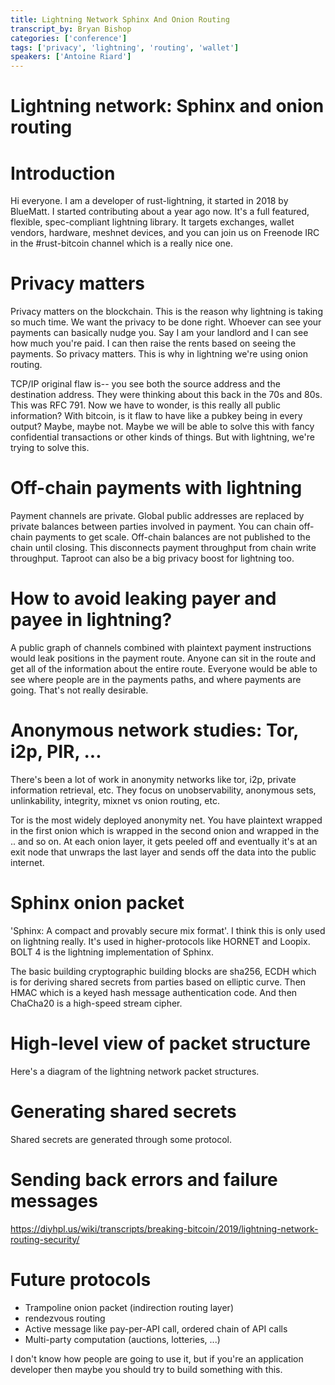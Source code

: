 ```yaml
---
title: Lightning Network Sphinx And Onion Routing
transcript_by: Bryan Bishop
categories: ['conference']
tags: ['privacy', 'lightning', 'routing', 'wallet']
speakers: ['Antoine Riard']
---
```


# Lightning network: Sphinx and onion routing

# Introduction

Hi everyone. I am a developer of rust-lightning, it started in 2018 by BlueMatt. I started contributing about a year ago now. It's a full featured, flexible, spec-compliant lightning library. It targets exchanges, wallet vendors, hardware, meshnet devices, and you can join us on Freenode IRC in the #rust-bitcoin channel which is a really nice one.

# Privacy matters

Privacy matters on the blockchain. This is the reason why lightning is taking so much time. We want the privacy to be done right. Whoever can see your payments can basically nudge you. Say I am your landlord and I can see how much you're paid. I can then raise the rents based on seeing the payments. So privacy matters. This is why in lightning we're using onion routing.

TCP/IP original flaw is-- you see both the source address and the destination address. They were thinking about this back in the 70s and 80s. This was RFC 791. Now we have to wonder, is this really all public information? With bitcoin, is it flaw to have like a pubkey being in every output? Maybe, maybe not. Maybe we will be able to solve this with fancy confidential transactions or other kinds of things. But with lightning, we're trying to solve this.

# Off-chain payments with lightning

Payment channels are private. Global public addresses are replaced by private balances between parties involved in payment. You can chain off-chain payments to get scale. Off-chain balances are not published to the chain until closing. This disconnects payment throughput from chain write throughput. Taproot can also be a big privacy boost for lightning too.

# How to avoid leaking payer and payee in lightning?

A public graph of channels combined with plaintext payment instructions would leak positions in the payment route. Anyone can sit in the route and get all of the information about the entire route. Everyone would be able to see where people are in the payments paths, and where payments are going. That's not really desirable.

# Anonymous network studies: Tor, i2p, PIR, ...

There's been a lot of work in anonymity networks like tor, i2p, private information retrieval, etc. They focus on unobservability, anonymous sets, unlinkability, integrity, mixnet vs onion routing, etc.

Tor is the most widely deployed anonymity net. You have plaintext wrapped in the first onion which is wrapped in the second onion and wrapped in the .. and so on. At each onion layer, it gets peeled off and eventually it's at an exit node that unwraps the last layer and sends off the data into the public internet.

# Sphinx onion packet

'Sphinx: A compact and provably secure mix format'. I think this is only used on lightning really. It's used in higher-protocols like HORNET and Loopix. BOLT 4 is the lightning implementation of Sphinx.

The basic building cryptographic building blocks are sha256, ECDH which is for deriving shared secrets from parties based on elliptic curve. Then HMAC which is a keyed hash message authentication code. And then ChaCha20 is a high-speed stream cipher.

# High-level view of packet structure

Here's a diagram of the lightning network packet structures.

# Generating shared secrets

Shared secrets are generated through some protocol.

# Sending back errors and failure messages

<https://diyhpl.us/wiki/transcripts/breaking-bitcoin/2019/lightning-network-routing-security/>

# Future protocols

- Trampoline onion packet (indirection routing layer)
- rendezvous routing
- Active message like pay-per-API call, ordered chain of API calls
- Multi-party computation (auctions, lotteries, ...)

I don't know how people are going to use it, but if you're an application developer then maybe you should try to build something with this.
